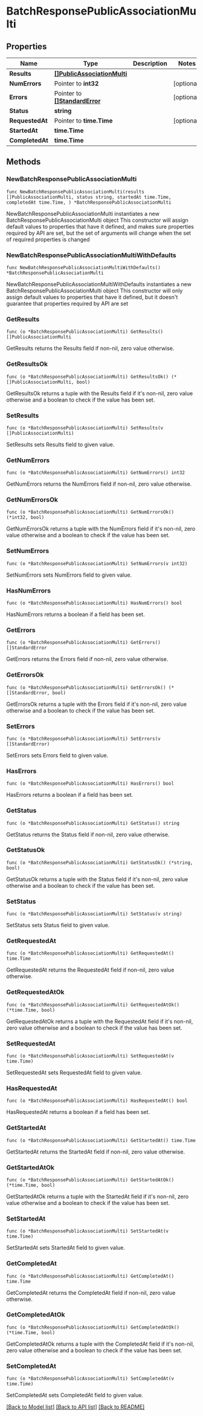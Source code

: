 # BatchResponsePublicAssociationMulti

## Properties

Name | Type | Description | Notes
------------ | ------------- | ------------- | -------------
**Results** | [**[]PublicAssociationMulti**](PublicAssociationMulti.md) |  | 
**NumErrors** | Pointer to **int32** |  | [optional] 
**Errors** | Pointer to [**[]StandardError**](StandardError.md) |  | [optional] 
**Status** | **string** |  | 
**RequestedAt** | Pointer to **time.Time** |  | [optional] 
**StartedAt** | **time.Time** |  | 
**CompletedAt** | **time.Time** |  | 

## Methods

### NewBatchResponsePublicAssociationMulti

`func NewBatchResponsePublicAssociationMulti(results []PublicAssociationMulti, status string, startedAt time.Time, completedAt time.Time, ) *BatchResponsePublicAssociationMulti`

NewBatchResponsePublicAssociationMulti instantiates a new BatchResponsePublicAssociationMulti object
This constructor will assign default values to properties that have it defined,
and makes sure properties required by API are set, but the set of arguments
will change when the set of required properties is changed

### NewBatchResponsePublicAssociationMultiWithDefaults

`func NewBatchResponsePublicAssociationMultiWithDefaults() *BatchResponsePublicAssociationMulti`

NewBatchResponsePublicAssociationMultiWithDefaults instantiates a new BatchResponsePublicAssociationMulti object
This constructor will only assign default values to properties that have it defined,
but it doesn't guarantee that properties required by API are set

### GetResults

`func (o *BatchResponsePublicAssociationMulti) GetResults() []PublicAssociationMulti`

GetResults returns the Results field if non-nil, zero value otherwise.

### GetResultsOk

`func (o *BatchResponsePublicAssociationMulti) GetResultsOk() (*[]PublicAssociationMulti, bool)`

GetResultsOk returns a tuple with the Results field if it's non-nil, zero value otherwise
and a boolean to check if the value has been set.

### SetResults

`func (o *BatchResponsePublicAssociationMulti) SetResults(v []PublicAssociationMulti)`

SetResults sets Results field to given value.


### GetNumErrors

`func (o *BatchResponsePublicAssociationMulti) GetNumErrors() int32`

GetNumErrors returns the NumErrors field if non-nil, zero value otherwise.

### GetNumErrorsOk

`func (o *BatchResponsePublicAssociationMulti) GetNumErrorsOk() (*int32, bool)`

GetNumErrorsOk returns a tuple with the NumErrors field if it's non-nil, zero value otherwise
and a boolean to check if the value has been set.

### SetNumErrors

`func (o *BatchResponsePublicAssociationMulti) SetNumErrors(v int32)`

SetNumErrors sets NumErrors field to given value.

### HasNumErrors

`func (o *BatchResponsePublicAssociationMulti) HasNumErrors() bool`

HasNumErrors returns a boolean if a field has been set.

### GetErrors

`func (o *BatchResponsePublicAssociationMulti) GetErrors() []StandardError`

GetErrors returns the Errors field if non-nil, zero value otherwise.

### GetErrorsOk

`func (o *BatchResponsePublicAssociationMulti) GetErrorsOk() (*[]StandardError, bool)`

GetErrorsOk returns a tuple with the Errors field if it's non-nil, zero value otherwise
and a boolean to check if the value has been set.

### SetErrors

`func (o *BatchResponsePublicAssociationMulti) SetErrors(v []StandardError)`

SetErrors sets Errors field to given value.

### HasErrors

`func (o *BatchResponsePublicAssociationMulti) HasErrors() bool`

HasErrors returns a boolean if a field has been set.

### GetStatus

`func (o *BatchResponsePublicAssociationMulti) GetStatus() string`

GetStatus returns the Status field if non-nil, zero value otherwise.

### GetStatusOk

`func (o *BatchResponsePublicAssociationMulti) GetStatusOk() (*string, bool)`

GetStatusOk returns a tuple with the Status field if it's non-nil, zero value otherwise
and a boolean to check if the value has been set.

### SetStatus

`func (o *BatchResponsePublicAssociationMulti) SetStatus(v string)`

SetStatus sets Status field to given value.


### GetRequestedAt

`func (o *BatchResponsePublicAssociationMulti) GetRequestedAt() time.Time`

GetRequestedAt returns the RequestedAt field if non-nil, zero value otherwise.

### GetRequestedAtOk

`func (o *BatchResponsePublicAssociationMulti) GetRequestedAtOk() (*time.Time, bool)`

GetRequestedAtOk returns a tuple with the RequestedAt field if it's non-nil, zero value otherwise
and a boolean to check if the value has been set.

### SetRequestedAt

`func (o *BatchResponsePublicAssociationMulti) SetRequestedAt(v time.Time)`

SetRequestedAt sets RequestedAt field to given value.

### HasRequestedAt

`func (o *BatchResponsePublicAssociationMulti) HasRequestedAt() bool`

HasRequestedAt returns a boolean if a field has been set.

### GetStartedAt

`func (o *BatchResponsePublicAssociationMulti) GetStartedAt() time.Time`

GetStartedAt returns the StartedAt field if non-nil, zero value otherwise.

### GetStartedAtOk

`func (o *BatchResponsePublicAssociationMulti) GetStartedAtOk() (*time.Time, bool)`

GetStartedAtOk returns a tuple with the StartedAt field if it's non-nil, zero value otherwise
and a boolean to check if the value has been set.

### SetStartedAt

`func (o *BatchResponsePublicAssociationMulti) SetStartedAt(v time.Time)`

SetStartedAt sets StartedAt field to given value.


### GetCompletedAt

`func (o *BatchResponsePublicAssociationMulti) GetCompletedAt() time.Time`

GetCompletedAt returns the CompletedAt field if non-nil, zero value otherwise.

### GetCompletedAtOk

`func (o *BatchResponsePublicAssociationMulti) GetCompletedAtOk() (*time.Time, bool)`

GetCompletedAtOk returns a tuple with the CompletedAt field if it's non-nil, zero value otherwise
and a boolean to check if the value has been set.

### SetCompletedAt

`func (o *BatchResponsePublicAssociationMulti) SetCompletedAt(v time.Time)`

SetCompletedAt sets CompletedAt field to given value.



[[Back to Model list]](../README.md#documentation-for-models) [[Back to API list]](../README.md#documentation-for-api-endpoints) [[Back to README]](../README.md)


